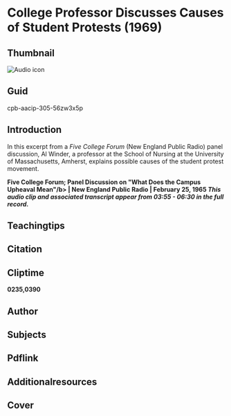 # College Professor Discusses Causes of Student Protests (1969)

## Thumbnail

![Audio icon](https://s3.amazonaws.com/americanarchive.org/primary_source_sets/audio-digitized.jpg "Audio icon")

## Guid
cpb-aacip-305-56zw3x5p

## Introduction

In this excerpt from a *Five College Forum* (New England Public Radio) panel discussion, Al Winder, a professor at the School of Nursing at the University of Massachusetts, Amherst, explains possible causes of the student protest movement. 

<b>Five College Forum; Panel Discussion on "What Does the Campus Upheaval Mean"/b>
<b>| New England Public Radio | February 25, 1965 </b>
<i>This audio clip and associated transcript appear from 03:55 - 06:30 in the full record.</i>

## Teachingtips

## Citation

## Cliptime

0235,0390

## Author
## Subjects
## Pdflink
## Additionalresources
## Cover
